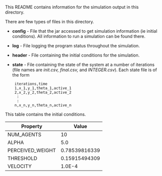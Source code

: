 This README contains information for the simulation output in this directory.

There are few types of files in this directory.
 * **config** - File that the jar accessed to get simulation information (ie initial conditions). All information to run a simulation can be found there.
 * **log** - File logging the program status throughout the simulation.
 * **header** - File containing the initial conditions for the simulation.
 * **state** - File containing the state of the system at a number of iterations (file names are *init.csv, final.csv,* and *INTEGER.csv*). Each state file is of the form

        iterations,time
        1,x_1,y_1,theta_1,active_1
        2,x_2,y_2,theta_2,active_2
         :
         :
        n,x_n,y_n,theta_n,active_n

This table contains the initial conditions.

| Property     | Value     |
|--------------|-----------|
|NUM_AGENTS|10|
|ALPHA| 5.0|
|PERCEIVED_WEIGHT|0.78539816339|
|THRESHOLD|0.15915494309|
|VELOCITY|1.0E-4|